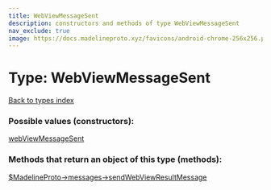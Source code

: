 ```yaml
---
title: WebViewMessageSent
description: constructors and methods of type WebViewMessageSent
nav_exclude: true
image: https://docs.madelineproto.xyz/favicons/android-chrome-256x256.png
---
```

# Type: WebViewMessageSent
[Back to types index](index.html)



### Possible values (constructors):

[webViewMessageSent](/API_docs/constructors/webViewMessageSent.html)  



### Methods that return an object of this type (methods):

[$MadelineProto->messages->sendWebViewResultMessage](/API_docs/methods/messages.sendWebViewResultMessage.html)  



